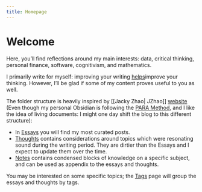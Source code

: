 ```yaml
---
title: Homepage
---
```

# Welcome

Here, you’ll find reflections around my main interests: data, critical thinking, personal finance, software, cognitivism, and mathematics.

I primarily write for myself: improving your writing [helps](https://paulgraham.com/writes.html)improve your thinking. However, I’ll be glad if some of my content proves useful to you as well.    

The folder structure is heavily inspired by [[Jacky Zhao| JZhao]] [website](https://jzhao.xyz/) (Even though my personal Obsidian is following the [PARA Method](https://fortelabs.com/blog/para/), and I like the idea of living documents: I might one day shift the blog to this different structure):
- In [Essays](/essays/) you will find my most curated posts.
- [Thoughts](/thoughts) contains considerations around topics which were resonating sound during the writing period. They are dirtier than the Essays and I expect to update them over the time.
- [Notes](/notes/) contains condensed blocks of knowledge on a specific subject, and can be used as appendix to the essays and thoughts.

You may be interested on some specific topics; the [Tags](/tags) page will group the essays and thoughts by tags.